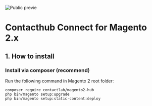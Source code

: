 ![Public previe](https://img.shields.io/badge/release-Public%20preview-yellow.svg)

# Contacthub Connect for Magento 2.x

## 1. How to install

### Install via composer (recommend)

Run the following command in Magento 2 root folder:

```
composer require contactlab/magento2-hub
php bin/magento setup:upgrade
php bin/magento setup:static-content:deploy
```
